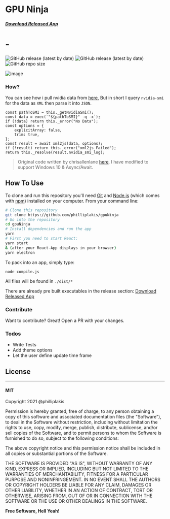 # GPU Ninja

##### [Download Released App](https://github.com/philliplakis/gpuNinja/releases)

# -

![GitHub release (latest by date)](https://img.shields.io/github/v/release/philliplakis/gpuNinja)
![GitHub release (latest by date)](https://img.shields.io/github/downloads/philliplakis/gpuNinja/latest/total)
![GitHub repo size](https://img.shields.io/github/repo-size/philliplakis/gpuNinja)

![image](https://i.imgur.com/Kh83CBHl.png)

### How?

You can see how i pull nvidia data from [here](https://github.com/philliplakis/gpuNinja/blob/master/src/classes/index.js), But in short I query `nvidia-smi` for the data as `XML` then parse it into `JSON`.

```JS
const pathToSMI = this._getNvidiaSmi();
const data = exec(`"${pathToSMI}" -q -x`);
if (!data) return this._error("No Data");
const options = {
    explicitArray: false,
    trim: true,
};
const result = await xml2js(data, options);
if (!result) return this._error("xml2js Failed");
return this._resolve(result.nvidia_smi_log);
```

> Original code written by chrisallenlane [here](https://www.npmjs.com/package/node-nvidia-smi), I have modified to support Windows 10 & Async/Await.

## How To Use

To clone and run this repository you'll need [Git](https://git-scm.com) and [Node.js](https://nodejs.org/en/download/) (which comes with [npm](https://www.npmjs.com/)) installed on your computer. From your command line:

```bash
# Clone this repository
git clone https://github.com/philliplakis/gpuNinja
# Go into the repository
cd gpuNinja
# Install dependencies and run the app
yarn
# First you need to start React:
yarn start
& (after your React-App displays in your browser)
yarn electron
```

To pack into an app, simply type:

```shell
node compile.js
```

All files will be found in `./dist/*`

There are already pre built executables in the release section: [Download Released App](https://github.com/philliplakis/gpuNinja/releases)

### Contribute

Want to contribute? Great! Open a PR with your changes.

### Todos

- Write Tests
- Add theme options
- Let the user define update time frame

## License

---

#### MIT

Copyright 2021 @philliplakis

Permission is hereby granted, free of charge, to any person obtaining a copy of this software and associated documentation files (the "Software"), to deal in the Software without restriction, including without limitation the rights to use, copy, modify, merge, publish, distribute, sublicense, and/or sell copies of the Software, and to permit persons to whom the Software is furnished to do so, subject to the following conditions:

The above copyright notice and this permission notice shall be included in all copies or substantial portions of the Software.

THE SOFTWARE IS PROVIDED "AS IS", WITHOUT WARRANTY OF ANY KIND, EXPRESS OR IMPLIED, INCLUDING BUT NOT LIMITED TO THE WARRANTIES OF MERCHANTABILITY, FITNESS FOR A PARTICULAR PURPOSE AND NONINFRINGEMENT. IN NO EVENT SHALL THE AUTHORS OR COPYRIGHT HOLDERS BE LIABLE FOR ANY CLAIM, DAMAGES OR OTHER LIABILITY, WHETHER IN AN ACTION OF CONTRACT, TORT OR OTHERWISE, ARISING FROM, OUT OF OR IN CONNECTION WITH THE SOFTWARE OR THE USE OR OTHER DEALINGS IN THE SOFTWARE.

**Free Software, Hell Yeah!**
